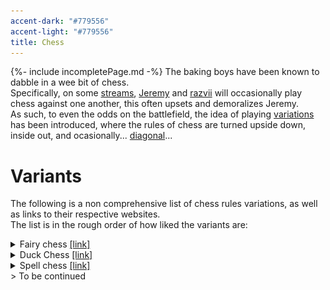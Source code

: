 ```yaml
---
accent-dark: "#779556"
accent-light: "#779556"
title: Chess
---
```

{%- include incompletePage.md -%}
The baking boys have been known to dabble in a wee bit of chess.  
Specifically, on some [streams](../people/razvii.md#streams), [Jeremy](../people/jeremy.md) and [razvii](../people/razvii.md) will occasionally play chess against one another, this often upsets and demoralizes Jeremy.  
As such, to even the odds on the battlefield, the idea of playing [variations](#variants) has been introduced, where the rules of chess are turned upside down, inside out, and ocasionally... [diagonal](#diagonal-chess)...

# Variants
The following is a non comprehensive list of chess rules variations, as well as links to their respective websites.  
The list is in the rough order of how liked the variants are:
<details>
    <summary>Fairy chess <a href="https://greenchess.net/variants.php?cat=3" target="_blank" title="Opens in a new tab">[link]</a></summary>
    <img src="../../assets/images/games/Chess/perfectChess.png" alt="A chess board that almost looks normal until you see the THINGS" title='Apparently greenchess calls this "Perfect Chess" but I sure beg to differ.' >
    <blockquote blame="Greenchess.net">These chess variants involve new chess pieces, which do not exist in standard chess, but are similar to those.</blockquote>
    <p>
        Fairy chess is a category of chess on <a href="https://greenchess.net" class="external-link">greenchess.net</a> where certain pieces are replaced by alternative versions with different, often really weird move sets.<br>
        A good example is whatever the hell this is:
    </p>
    <img src="../../assets/images/games/Chess/archBishop.png" alt="A horrific abomination of a Knight and a Bishop." title="An Archbishop, also known as the Knishop.">
</details>
<details>
    <summary>Duck Chess <a href="https://www.chess.com/variants/duck-chess" target="_blank" title="Opens in a new tab">[link]</a></summary>
    <img src="../../assets/images/games/Chess/duckChess.png" alt="A chess board with a duck piece in the middle" title='duck chess duck chess duck chess duck chess duck chess duck chess duck chess duck chess duck chess duck chess duck chess duck chess duck chess duck chess duck chess duck chess duck chess duck chess duck chess duck chess duck chess duck chess duck chess duck chess ' >
    <blockquote blame="Jeremy">I fucking hate the duck!</blockquote>
    <blockquote blame="Chat">duck chess duck chess duck chess duck chess duck chess duck chess duck chess duck chess <br>
    duck chess duck chess duck chess duck chess duck chess duck chess duck chess duck chess <br>
    duck chess duck chess duck chess duck chess duck chess duck chess duck chess duck chess <br>
    </blockquote>
    <p>
        Duck chess is a variant of chess on <a href="https://chess.com" class="external-link">chess.com</a> where a completely inert duck piece exists on the board. <br>
        On each turn, after the player has made their regular move, they will then need to move the duck piece on any empty space on the board.<br>
        The duck piece serves to block the opponent from making certain moves, it cannot take pieces, it cannot be taken, it can only quack. <br>
    </p>
    <p>
        Fear its quacking might.
    </p>
    <img src="../../assets/images/games/Chess/duck.png" alt="A duck chess piece." title="duck chess duck chess duck chess duck chess duck chess duck chess duck chess duck chess duck chess duck chess duck chess duck chess duck chess duck chess duck chess duck chess duck chess duck chess duck chess duck chess duck chess duck chess duck chess duck chess duck chess duck chess duck chess ">
</details>
<details>
    <summary>Spell chess <a href="https://www.chess.com/variants/spell-chess" target="_blank" title="Opens in a new tab">[link]</a></summary>
    <img src="../../assets/images/games/Chess/spellChess.png" alt="A chess board with extra icons on both sides, representing spells" title='The jump spell is so broken.' >
    <p>
        Spell chess is a variant of chess on <a href="https://chess.com" class="external-link">chess.com</a> where each player can use a spell before their turn.
    </p>
    <p>
        By default each player gets 5 jump spells and 5 freeze spells.<br>
        The spells recharge after 3 turns and you cannot use the same spell back to back.
    </p>
    <p>
        The freeze spell can be used to freeze all spaces in a 3x3 square, while the jump spell can be cast on a piece in order to move as if that piece wasn't there, "jumping" over it.
    </p>
</details>
> To be continued